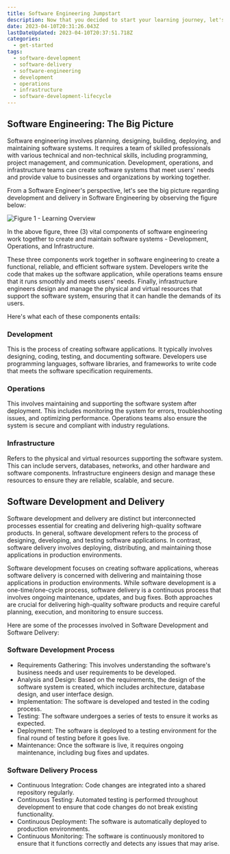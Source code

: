 ```yaml
---
title: Software Engineering Jumpstart
description: Now that you decided to start your learning journey, let's have a quick glance at Software Engineering and some key areas to jumpstart your learning journey.
date: 2023-04-10T20:31:26.043Z
lastDateUpdated: 2023-04-10T20:37:51.718Z
categories:
  - get-started
tags:
  - software-development
  - software-delivery
  - software-engineering
  - development
  - operations
  - infrastructure
  - software-development-lifecycle
---
```


## Software Engineering: The Big Picture

Software engineering involves planning, designing, building, deploying, and maintaining software systems. It requires a team of skilled professionals with various technical and non-technical skills, including programming, project management, and communication. Development, operations, and infrastructure teams can create software systems that meet users' needs and provide value to businesses and organizations by working together.

From a Software Engineer's perspective, let's see the big picture regarding development and delivery in Software Engineering by observing the figure below:

![Figure 1 - Learning Overview](/assets/svg/learning-overview.drawio.svg)

In the above figure, three (3) vital components of software engineering work together to create and maintain software systems - Development, Operations, and Infrastructure.

These three components work together in software engineering to create a functional, reliable, and efficient software system. Developers write the code that makes up the software application, while operations teams ensure that it runs smoothly and meets users' needs. Finally, infrastructure engineers design and manage the physical and virtual resources that support the software system, ensuring that it can handle the demands of its users.

Here's what each of these components entails:

### Development
This is the process of creating software applications. It typically involves designing, coding, testing, and documenting software. Developers use programming languages, software libraries, and frameworks to write code that meets the software specification requirements.

### Operations
This involves maintaining and supporting the software system after deployment. This includes monitoring the system for errors, troubleshooting issues, and optimizing performance. Operations teams also ensure the system is secure and compliant with industry regulations.

### Infrastructure
Refers to the physical and virtual resources supporting the software system. This can include servers, databases, networks, and other hardware and software components. Infrastructure engineers design and manage these resources to ensure they are reliable, scalable, and secure.


## Software Development and Delivery

Software development and delivery are distinct but interconnected processes essential for creating and delivering high-quality software products. In general, software development refers to the process of designing, developing, and testing software applications. In contrast, software delivery involves deploying, distributing, and maintaining those applications in production environments.

Software development focuses on creating software applications, whereas software delivery is concerned with delivering and maintaining those applications in production environments. While software development is a one-time/one-cycle process, software delivery is a continuous process that involves ongoing maintenance, updates, and bug fixes. Both approaches are crucial for delivering high-quality software products and require careful planning, execution, and monitoring to ensure success.

Here are some of the processes involved in Software Development and Software Delivery:

### Software Development Process
- Requirements Gathering: This involves understanding the software's business needs and user requirements to be developed.
- Analysis and Design: Based on the requirements, the design of the software system is created, which includes architecture, database design, and user interface design.
- Implementation: The software is developed and tested in the coding process.
- Testing: The software undergoes a series of tests to ensure it works as expected.
- Deployment: The software is deployed to a testing environment for the final round of testing before it goes live.
- Maintenance: Once the software is live, it requires ongoing maintenance, including bug fixes and updates.

### Software Delivery Process
- Continuous Integration: Code changes are integrated into a shared repository regularly.
- Continuous Testing: Automated testing is performed throughout development to ensure that code changes do not break existing functionality.
- Continuous Deployment: The software is automatically deployed to production environments.
- Continuous Monitoring: The software is continuously monitored to ensure that it functions correctly and detects any issues that may arise.